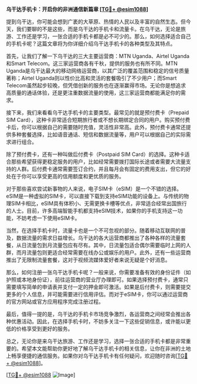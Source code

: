 **乌干达手机卡：开启你的非洲通信新篇章 [[TG💪+ @esim1088](https://t.me/s/esim1088)]**

提到乌干达，你可能会想到广袤的大草原、热情的人民以及丰富的自然生态。但今天，我们要聊的不是这些，而是乌干达的手机卡和流量卡。在乌干达，无论是旅游、工作还是学习，一张合适的手机卡都是必不可少的。那么，如何选择适合自己的手机卡呢？这篇文章将为你详细介绍乌干达手机卡的各种类型及其特点。

首先，让我们了解一下乌干达的三大主要运营商：MTN Uganda、Airtel Uganda和Smart Telecom。这三家运营商各有千秋，提供的服务也有所不同。MTN Uganda是乌干达最大的移动网络运营商，以其广泛的覆盖范围和稳定的信号质量著称；Airtel Uganda则以性价比高和灵活的套餐吸引了不少用户；而Smart Telecom虽然起步较晚，但凭借创新的服务也在逐渐赢得市场。无论你是想追求高质量的通话体验，还是更注重数据流量的使用，这三家运营商都能满足你的需求。

接下来，我们来看看乌干达手机卡的主要类型。最常见的就是预付费卡（Prepaid SIM Card），这种卡非常适合短期旅行者或不想长期绑定合同的用户。购买预付费卡后，你可以根据自己的需要随时充值，灵活性非常高。此外，预付费卡通常还提供多种套餐选择，比如语音通话、短信和数据流量等，用户可以根据自己的实际需求进行组合。

除了预付费卡，还有一种叫做后付费卡（Postpaid SIM Card）的选择。这种卡适合那些希望获得更稳定服务的用户，比如经常需要拨打国际长途或者需要大流量支持的人群。后付费卡通常需要签订合约，并且每月会有固定的费用支出，但它的好处在于你可以享受更高的信用额度和更优质的服务。

对于那些喜欢尝试新事物的人来说，电子SIM卡（eSIM）是一个不错的选择。eSIM是一种虚拟的SIM卡，可以直接下载到支持eSIM功能的设备上。与传统的物理SIM卡相比，eSIM具有体积小、无需更换卡槽等优点，非常适合经常出国旅行的人士。目前，许多高端智能手机都支持eSIM技术，如果你的手机支持这一功能，不妨考虑一下使用eSIM卡。

当然，在选择手机卡时，流量卡也是一个不可忽视的部分。随着移动互联网的普及，数据流量的需求日益增长。乌干达的各大运营商都推出了各种各样的流量套餐，从日流量包到月流量包应有尽有。其中，日流量包适合偶尔需要临时上网的人群，而月流量包则更适合经常需要在线办公或娱乐的用户。此外，还有一些运营商推出了无限制流量套餐，这对于视频流媒体爱好者来说无疑是个好消息。

那么，如何注册一张乌干达手机卡呢？一般来说，你需要准备有效的身份证件（如护照或本地身份证），前往运营商的营业厅办理即可。如果选择预付费卡，通常只需要填写简单的申请表并支付一定的押金即可激活。如果是后付费卡，则需要提交更多的个人信息，并可能需要进行信用评估。而对于eSIM卡，你可以通过运营商的官方网站或官方应用程序完成注册过程。

最后，值得一提的是，乌干达的手机卡市场竞争激烈，各运营商之间经常会推出各种优惠活动。因此，在选择手机卡时，不妨多关注一下这些促销信息，或许能以更低的价格享受到更好的服务。

总之，无论你是来乌干达旅游、工作还是学习，选择一张合适的手机卡都是非常重要的。希望本文能帮助你更好地了解乌干达手机卡的相关信息，让你在非洲的土地上畅享便捷的通信服务。如果你对乌干达手机卡有任何疑问，欢迎随时咨询[[TG💪+ @esim1088](https://t.me/s/esim1088)]。

[[TG💪+ @esim1088](https://t.me/s/esim1088) ![Image](https://i.postimg.cc/4NQfJmqS/Snipaste-2025-05-13-00-14-12.png)]